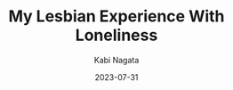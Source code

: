 ---
yearRead: 2023
title: My Lesbian Experience With Loneliness
author: Kabi Nagata
yearPublished: 2016
genre: ["lgbt", "nonfiction", "memoir"]
edition: physical - library
dateStarted: 2023-07-31
date: 2023-07-31
status: Read
rating: 4
cover: "/logs/books/covers/my-lesbian-experience.jpg"
---